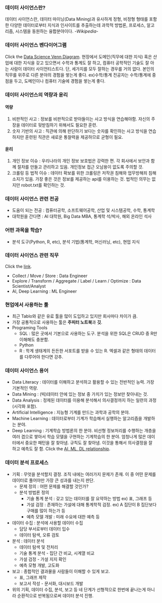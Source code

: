 ### **데이터 사이언스란?**
데이터 사이언스란, 데이터 마이닝(Data Mining)과 유사하게 정형, 비정형 형태를 포함한 다양한 데이터로부터 지식과 인사이트를 추출하는데 과학적 방법론, 프로세스, 알고리즘, 시스템을 동원하는 융합분야이다. -*Wikipedia*-

### **데이터 사이언스 벤다이어그램**
Click the [Data Science Venn Diagram](http://www.datascienceassn.org/content/data-science-venn-diagram-shelly-palmer-2015).
현장에서 도메인(직무에 대한 지식) 혹은 산업에 대한 지식을 갖고 있으면서 수학과 통계도 잘 하고, 컴퓨터 공학적인 기술도 잘 아는 사람이 데이터 사이언티스트다. 단, 세가지를 모두 잘하는 경우를 거의 없다. 본인의 직무를 위주로 다른 분야의 경험을 쌓는게 좋다. ex)수학/통계 전공자는 수학/통계에 중점을 두고, 도메인이나 컴퓨터 기술에 경험을 쌓는게 좋다.

### **데이터 사이언스의 역량과 윤리**
#### **역량**
1. 비판적인 사고 : 정보를 비판적으로 받아들이는 사고 방식을 연습해야함. 자신의 주장을 데이터로 뒷받침하기 위해서도 필요한 훈련. 
2. 숫자 기반의 사고 : 직관에 의해 판단하기 보다는 숫자를 확인하는 사고 방식을 연습하지만 훈련된 직관은 새로운 통찰력을 제공하므로 균형이 필요.

#### **윤리**
1. 개인 정보 이슈 : 우리나라의 개인 정보 보호법은 강력한 편. 각 회사에서 보안과 함께 절차를 만들고 관리하고 있음. 개인정보 접근 오남용이 없도록 주의할 것.
2. 크롤링 등 법적 이슈 : 데이터 확보를 위한 크롤링은 저작권 침해와 업무방해죄 침해 소지가 있음. 가장 좋은 것은 정보를 제공하는 api를 이용하는 것. 법적인 의무는 없지만 robot.txt를 확인하는 것.

### **데이터 사이언스 관련 전공**
- 도움이 되는 전공 : 컴퓨터공학, 소프트웨어공학, 산업 및 시스템공학, 수학, 통계학
- 대학원을 간다면 : AI 대학원, Big Data MBA, 통계학 석/박사, 해외 온라인 석사

### **어떤 과목을 학습?**
- 분석 도구(Python, R, etc), 분석 기법(통계학, 머신러닝, etc), 현업 지식

### **데이터 사이언스 관련 직무**
Click the [link](https://www.thedatadiary.net/blog/2022-02-22-the-data-science-hierarchy-of-needs/).
- Collect / Move / Store : Data Engineer
- Explore / Transform / Aggregate / Label / Learn / Optimize : Data Scientist/Analyst
- AI, Deep Learning : ML Engineer

### **현업에서 사용하는 툴**
- 최근 Tablo와 같은 유료 툴을 많이 도입하고 있지만 회사마다 차이가 큼.
- 가장 공통적으로 사용하는 툴은 **주피터 노트북**과 **깃**.
- Programing Tools
    - SQL : 많은 곳에서 기본으로 사용하는 도구. 분석을 위한 SQL은 CRUD 중 R만 이해해도 충분함.
    - Python
    - R : 학계 생태계의 든든한 서포트를 받을 수 있는 R. 엑셀과 같은 형태의 데이터를 다루어야 한다면 강추.

### **데이터 사이언스 용어**
- Data Literacy : 데이터를 이해하고 분석하고 활용할 수 있는 전반적인 능력. 가장 기본적인 역량.
- Data Mining : (빅)데이터 안에 있는 정보 중 가치가 있는 정보만 찾아내는 것.
- Data Analysis : 정제된 데이터를 이용해 분석해서 의사결정까지 하는 일련의 과정(시각화 포함).
- Artificial Intelligence : 지능형 기계를 만드는 과학과 공학의 분야.
- Machine Learning : 데이터로부터 기계가 학습해서 실행하는 알고리즘을 개발하는 분야.
- Deep Learning : 기계학습 방법론의 한 분야. 비선형 정보처리를 수행하는 개층을 여러 겹으로 쌓아서 학습 모델을 구현하는 기계학습의 한 분야. 엄청나게 많은 데이터에서 중요한 패턴을 잘 찾아냄.  규칙도 잘 찾아냄. 이것을 통해서 의사결정을 잘 하고 예측도 잘 함.
Click the [AI, ML, DL relationship](https://medium.com/@harish_6956/what-is-machine-learning-deep-learning-7788604004da).

### **데이터 분석 프로세스**
- 기획 : 무엇을 분석할지 결정. 조직 내에는 여러가지 문제가 존재. 이 중 어떤 문제를 데이터로 풀어야만 가장 큰 성과를 내는지 판단.
  - 문제 정의 : 어떤 문제를 해결할 것인가?
  - 분석 방법론 정의
    - 기술 통계 분석 : 갖고 있는 데이터를 잘 요약하는 방법 ex) 표, 그래프 등
    - 가설 검정 : 존재하는 가설에 대해 통계학적 검정. ex) A 집단이 B 집단보다 구매를 많이 하는가 등
    - 예측 모델 개발 : 미래 수요에 대한 예측 등
- 데이터 수집 : 분석에 사용할 데이터 수집
  - 담당 부서로부터 데이터 입수
  - 데이터 탐색, 오류 검토
- 분석 : 데이터 분석
  - 데이터 탐색 및 전처리
  - 기술 통계 분석 - 집단 간 비교, 시계열 비교
  - 가설 검정 - 가설 지지 확인
  - 예측 모형 개발, 고도화
- 보고 : 종합적인 결과물을 사람들이 이해할 수 있게 보고.
  - 표, 그래프 제작
  - 보고서 작성 - 문서화, 대시보드 개발
- 위의 기획, 데이터 수집, 분석, 보고 등 네 단계가 선형적으로 한번에 끝나는게 아니라 순환적으로 반복됨으로써 데이터 분석 진행.
